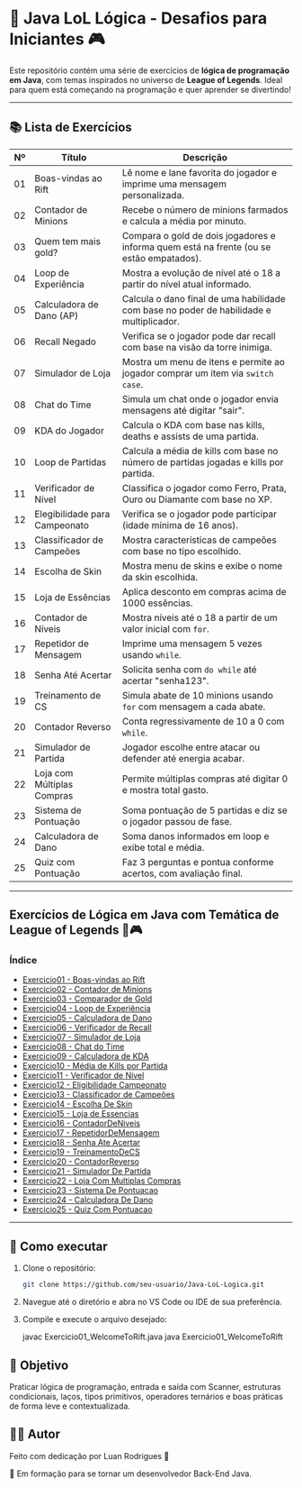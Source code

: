# 🧠 Java LoL Lógica - Desafios para Iniciantes 🎮

Este repositório contém uma série de exercícios de **lógica de programação em Java**, com temas inspirados no universo de **League of Legends**. Ideal para quem está começando na programação e quer aprender se divertindo!

---

## 📚 Lista de Exercícios

| Nº  | Título                       | Descrição                                                                                  |
|-----|------------------------------|--------------------------------------------------------------------------------------------|
| 01  | Boas-vindas ao Rift          | Lê nome e lane favorita do jogador e imprime uma mensagem personalizada.                   |
| 02  | Contador de Minions          | Recebe o número de minions farmados e calcula a média por minuto.                          |
| 03  | Quem tem mais gold?          | Compara o gold de dois jogadores e informa quem está na frente (ou se estão empatados).    |
| 04  | Loop de Experiência          | Mostra a evolução de nível até o 18 a partir do nível atual informado.                     |
| 05  | Calculadora de Dano (AP)     | Calcula o dano final de uma habilidade com base no poder de habilidade e multiplicador.    |
| 06  | Recall Negado                | Verifica se o jogador pode dar recall com base na visão da torre inimiga.                  |
| 07  | Simulador de Loja            | Mostra um menu de itens e permite ao jogador comprar um item via `switch case`.            |
| 08  | Chat do Time                 | Simula um chat onde o jogador envia mensagens até digitar "sair".                          |
| 09  | KDA do Jogador               | Calcula o KDA com base nas kills, deaths e assists de uma partida.                         |
| 10  | Loop de Partidas             | Calcula a média de kills com base no número de partidas jogadas e kills por partida.       |
| 11  | Verificador de Nível         | Classifica o jogador como Ferro, Prata, Ouro ou Diamante com base no XP.                   |
| 12  | Elegibilidade para Campeonato| Verifica se o jogador pode participar (idade mínima de 16 anos).                           |
| 13  | Classificador de Campeões    | Mostra características de campeões com base no tipo escolhido.                             |
| 14  | Escolha de Skin              | Mostra menu de skins e exibe o nome da skin escolhida.                                     |
| 15  | Loja de Essências            | Aplica desconto em compras acima de 1000 essências.                                        |
| 16  | Contador de Níveis           | Mostra níveis até o 18 a partir de um valor inicial com `for`.                             |
| 17  | Repetidor de Mensagem        | Imprime uma mensagem 5 vezes usando `while`.                                               |
| 18  | Senha Até Acertar            | Solicita senha com `do while` até acertar "senha123".                                      |
| 19  | Treinamento de CS            | Simula abate de 10 minions usando `for` com mensagem a cada abate.                         |
| 20  | Contador Reverso             | Conta regressivamente de 10 a 0 com `while`.                                               |
| 21  | Simulador de Partida         | Jogador escolhe entre atacar ou defender até energia acabar.                               |
| 22  | Loja com Múltiplas Compras   | Permite múltiplas compras até digitar 0 e mostra total gasto.                              |
| 23  | Sistema de Pontuação         | Soma pontuação de 5 partidas e diz se o jogador passou de fase.                            |
| 24  | Calculadora de Dano          | Soma danos informados em loop e exibe total e média.                                       |
| 25  | Quiz com Pontuação           | Faz 3 perguntas e pontua conforme acertos, com avaliação final.                            |

---

## Exercícios de Lógica em Java com Temática de League of Legends 🧠🎮

### Índice
- [Exercicio01 - Boas-vindas ao Rift](src/Exercicio01_WelcomeToRift.java)
- [Exercicio02 - Contador de Minions](src/Exercicio02_MinionCounter.java)
- [Exercicio03 - Comparador de Gold](src/Exercicio03_GoldComparator.java)
- [Exercicio04 - Loop de Experiência](src/Exercicio04_LevelUpLoop.java)
- [Exercicio05 - Calculadora de Dano](src/Exercicio05_DamageCalculator.java)
- [Exercicio06 - Verificador de Recall](src/Exercicio06_RecallCheck.java)
- [Exercicio07 - Simulador de Loja](src/Exercicio07_ShopSimulator.java)
- [Exercicio08 - Chat do Time](src/Exercicio08_TeamChatSimulator.java)
- [Exercicio09 - Calculadora de KDA](src/Exercicio09_KDACalculator.java)
- [Exercicio10 - Média de Kills por Partida](src/Exercicio10_MatchKillAverage.java)
- [Exercicio11 - Verificador de Nível](src/Exercicio11_VerifyLevel.java)
- [Exercicio12 - Eligibilidade Campeonato](src/Exercicio12_AgeCampVerify.java)
- [Exercicio13 - Classificador de Campeões](src/Exercicio13_SelectTypeOfChamp.java)
- [Exercicio14 - Escolha De Skin](src/Exercicio14_RandomSkin.java)
- [Exercicio15 - Loja de Essencias](src/Exercicio15_EssenceShop.java)
- [Exercicio16 - ContadorDeNiveis](src/Exercicio16_LevelCont.java)
- [Exercicio17 - RepetidorDeMensagem](src/Exercicio17_MessageRepeater.java)
- [Exercicio18 - Senha Ate Acertar](src/Exercicio18_PasswordUntilRight.java)
- [Exercicio19 - TreinamentoDeCS](src/Exercicio19_MinionSlayer.java)
- [Exercicio20 - ContadorReverso](src/Exercicio20_ReverseCount.java)
- [Exercicio21 - Simulador De Partida](src/Exercicio21_GameSimulator.java)
- [Exercicio22 - Loja Com Multiplas Compras](src/Exercicio22_StoreMultiplePurchases.java)
- [Exercicio23 - Sistema De Pontuacao](src/Exercicio23_PointsSystem.java)
- [Exercicio24 - Calculadora De Dano](src/Exercicio24_DamageCalculator.java)
- [Exercicio25 - Quiz Com Pontuacao](src/Exercicio25_PointsWithQuiz.java)

---

## 🚀 Como executar

1. Clone o repositório: 

   ```bash
   git clone https://github.com/seu-usuario/Java-LoL-Logica.git

2. Navegue até o diretório e abra no VS Code ou IDE de sua preferência.

3. Compile e execute o arquivo desejado:

    javac Exercicio01_WelcomeToRift.java
    java Exercicio01_WelcomeToRift

## 🎯 Objetivo

Praticar lógica de programação, entrada e saída com Scanner, estruturas condicionais, laços, tipos primitivos, operadores ternários e boas práticas de forma leve e contextualizada.

## 👨‍💻 Autor

Feito com dedicação por Luan Rodrigues 🧙

🎯 Em formação para se tornar um desenvolvedor Back-End Java.
